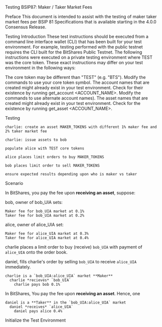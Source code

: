 Testing BSIP87: Maker / Taker Market Fees

Preface
This document is intended to assist with the testing of maker taker market fees per BSIP 81 Specifications that is available starting in the 4.0.0 Consensus Release.

Testing Introduction
These test instructions should be executed from a command line interface wallet (CLI) that has been built for your test environment. For example, testing performed with the public testnet requires the CLI built for the BitShares Public Testnet. The following instructions were executed on a private testing environment where TEST was the core token. These exact instructions may differ on your test environment in the following ways:

The core token may be different than "TEST" (e.g. "BTS"). Modify the commands to use your core token symbol.
The account names that are created might already exist in your test environment. Check for their existence by running get_account <ACCOUNT_NAME>. Modify the commands to use alternate account names).
The asset names that are created might already exist in your test environment. Check for the existence by running get_asset <ACCOUNT_NAME>.

Testing

    charlie: create an asset MAKER_TOKENS with different 1% maker fee and 2% taker market fee

    charlie: issue assets to bob

    populate alice with TEST core tokens

    alice places limit orders to buy MAKER_TOKENS

    bob places limit order to sell MAKER_TOKENS

    ensure expected results depending upon who is maker vs taker
    
Scenario

In BitShares, you pay the fee upon **receiving an asset**, suppose:

bob, owner of bob_UIA sets:

    Maker fee for bob_UIA market at 0.1%
    Taker fee for bob_UIA market at 0.2%

alice, owner of alice_UIA set:

    Maker fee for alice_UIA market at 0.3%
    Taker fee for alice_UIA market at 0.4%

charlie places a limit order to buy (receive) `bob_UIA` with payment of `alice_UIA` onto the order book.

daniel, fills charlie's order by selling `bob_UIA` to receive `alice_UIA` immediately.

    charlie is a `bob_UIA:alice_UIA` market **Maker**
      charlie *recieves* `bob_UIA`
	    charlie pays bob 0.1%


In BitShares, You pay the fee upon **receiving an asset**. Hence, one	

    daniel is a **Taker** in the `bob_UIA:alice_UIA` market
      daniel *receives* `alice_UIA`
	    daniel pays alice 0.4% 

Initialize the Test Environment

